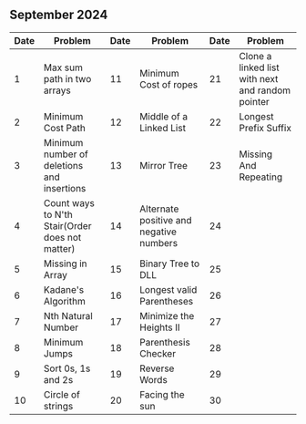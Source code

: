 ## September 2024

| Date | Problem                                         | Date | Problem                                 | Date | Problem                                          |
| ---- | ----------------------------------------------- | ---- | --------------------------------------- | ---- | ------------------------------------------------ |
| 1    | Max sum path in two arrays                      | 11   | Minimum Cost of ropes                   | 21   | Clone a linked list with next and random pointer |
| 2    | Minimum Cost Path                               | 12   | Middle of a Linked List                 | 22   | Longest Prefix Suffix                            |
| 3    | Minimum number of deletions and insertions      | 13   | Mirror Tree                             | 23   | Missing And Repeating                            |
| 4    | Count ways to N'th Stair(Order does not matter) | 14   | Alternate positive and negative numbers | 24   |                                                  |
| 5    | Missing in Array                                | 15   | Binary Tree to DLL                      | 25   |                                                  |
| 6    | Kadane's Algorithm                              | 16   | Longest valid Parentheses               | 26   |                                                  |
| 7    | Nth Natural Number                              | 17   | Minimize the Heights II                 | 27   |                                                  |
| 8    | Minimum Jumps                                   | 18   | Parenthesis Checker                     | 28   |                                                  |
| 9    | Sort 0s, 1s and 2s                              | 19   | Reverse Words                           | 29   |                                                  |
| 10   | Circle of strings                               | 20   | Facing the sun                          | 30   |                                                  |
